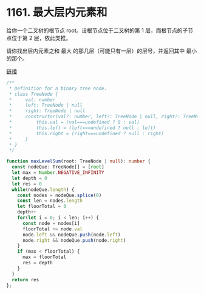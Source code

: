 # 1161. 最大层内元素和

给你一个二叉树的根节点 root。设根节点位于二叉树的第 1 层，而根节点的子节点位于第 2 层，依此类推。

请你找出层内元素之和 最大 的那几层（可能只有一层）的层号，并返回其中 最小 的那个。

[链接](https://leetcode-cn.com/problems/maximum-level-sum-of-a-binary-tree)

```ts
/**
 * Definition for a binary tree node.
 * class TreeNode {
 *     val: number
 *     left: TreeNode | null
 *     right: TreeNode | null
 *     constructor(val?: number, left?: TreeNode | null, right?: TreeNode | null) {
 *         this.val = (val===undefined ? 0 : val)
 *         this.left = (left===undefined ? null : left)
 *         this.right = (right===undefined ? null : right)
 *     }
 * }
 */

function maxLevelSum(root: TreeNode | null): number {
  const nodeQue: TreeNode[] = [root]
  let max = Number.NEGATIVE_INFINITY
  let depth = 0
  let res = 0
  while(nodeQue.length) {
    const nodes = nodeQue.splice(0)
    const len = nodes.length
    let floorTotal = 0
    depth++
    for(let i = 0; i < len; i++) {
      const node = nodes[i]
      floorTotal += node.val
      node.left && nodeQue.push(node.left)
      node.right && nodeQue.push(node.right)
    }
    if (max < floorTotal) {
      max = floorTotal
      res = depth
    }
  }
  return res
};
```
